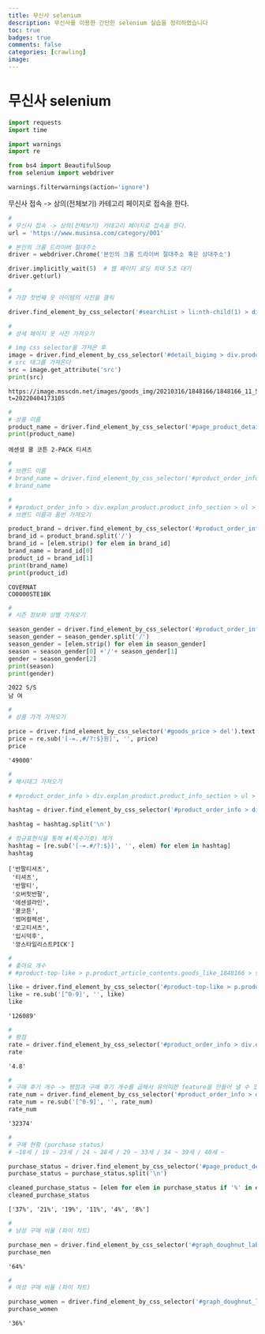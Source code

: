 ```yaml
---
title: 무신사 selenium
description: 무신사를 이용한 간단한 selenium 실습을 정리하였습니다
toc: true 
badges: true
comments: false
categories: [crawling]
image:
---
```


# 무신사 selenium

```python
import requests
import time

import warnings
import re

from bs4 import BeautifulSoup
from selenium import webdriver

```


```python
warnings.filterwarnings(action='ignore')
```

무신사 접속 -> 상의(전체보기) 카테고리 페이지로 접속을 한다.


```python
#
# 무신사 접속 -> 상의(전체보기) 카테고리 페이지로 접속을 한다.
url = 'https://www.musinsa.com/category/001'

# 본인의 크롬 드라이버 절대주소
driver = webdriver.Chrome('본인의 크롬 드라이버 절대주소 혹은 상대주소')

driver.implicitly_wait(5)  # 웹 페이지 로딩 최대 5초 대기
driver.get(url)
```


```python
#
# 가장 첫번째 옷 아이템의 사진을 클릭 

driver.find_element_by_css_selector('#searchList > li:nth-child(1) > div.li_inner > div.list_img > a > img').click()

```


```python
#
# 상세 페이지 옷 사진 가져오기

# img css selector을 가져온 후 
image = driver.find_element_by_css_selector('#detail_bigimg > div.product-img > img')
# src 태그를 가져온다 
src = image.get_attribute('src') 
print(src)
```

    https://image.msscdn.net/images/goods_img/20210316/1848166/1848166_11_500.jpg?t=20220404173105



```python
#
# 상품 이름 
product_name = driver.find_element_by_css_selector('#page_product_detail > div.right_area.page_detail_product > div.right_contents.section_product_summary > span > em').text
print(product_name)
```

    에센셜 쿨 코튼 2-PACK 티셔츠



```python
#
# 브랜드 이름
# brand_name = driver.find_element_by_css_selector('#product_order_info > div.explan_product.product_info_section > ul > li:nth-child(1) > p.product_article_contents > strong > a').text
# brand_name 
```


```python
#
# #product_order_info > div.explan_product.product_info_section > ul > li:nth-child(1) > p.product_article_contents > strong
# 브랜드 이름과 품번 가져오기

product_brand = driver.find_element_by_css_selector('#product_order_info > div.explan_product.product_info_section > ul > li:nth-child(1) > p.product_article_contents > strong').text
brand_id = product_brand.split('/') 
brand_id = [elem.strip() for elem in brand_id]
brand_name = brand_id[0]
product_id = brand_id[1]
print(brand_name)
print(product_id)
```

    COVERNAT
    CO0000STE1BK



```python
#
# 시즌 정보와 성별 가져오기

season_gender = driver.find_element_by_css_selector('#product_order_info > div.explan_product.product_info_section > ul > li:nth-child(2) > p.product_article_contents').text
season_gender = season_gender.split('/') 
season_gender = [elem.strip() for elem in season_gender]
season = season_gender[0] +'/'+ season_gender[1]
gender = season_gender[2]
print(season)
print(gender)
```

    2022 S/S
    남 여



```python
#
# 상품 가격 가져오기

price = driver.find_element_by_css_selector('#goods_price > del').text
price = re.sub('[-=.,#/?:$}원]', '', price)
price

```




    '49000'




```python
#
# 해시태그 가져오기

# #product_order_info > div.explan_product.product_info_section > ul > li.article-tag-list.list > p

hashtag = driver.find_element_by_css_selector('#product_order_info > div.explan_product.product_info_section > ul > li.article-tag-list.list > p').text

hashtag = hashtag.split('\n')

# 정규표현식을 통해 #(특수기호) 제거
hashtag = [re.sub('[-=.#/?:$}]', '', elem) for elem in hashtag]
hashtag

```




    ['반팔티셔츠',
     '티셔츠',
     '반팔티',
     '오버핏반팔',
     '에센셜라인',
     '쿨코튼',
     '썸머컬렉션',
     '로고티셔츠',
     '입시덕후',
     '깡스타일리스트PICK']




```python
#
# 좋야요 개수
# #product-top-like > p.product_article_contents.goods_like_1848166 > span

like = driver.find_element_by_css_selector('#product-top-like > p.product_article_contents.goods_like_1848166 > span').text
like = re.sub('[^0-9]', '', like)
like
```




    '126089'




```python
#
# 평점
rate = driver.find_element_by_css_selector('#product_order_info > div.explan_product.product_info_section > ul > li:nth-child(6) > p.product_article_contents > a > span.prd-score__rating').text
rate
```




    '4.8'




```python
#
# 구매 후기 개수 -> 평점과 구매 후기 개수를 곱해서 유의미한 feature을 만들어 낼 수 있을 것 같음 
rate_num = driver.find_element_by_css_selector('#product_order_info > div.explan_product.product_info_section > ul > li:nth-child(6) > p.product_article_contents > a > span.prd-score__review-count').text
rate_num = re.sub('[^0-9]', '', rate_num)
rate_num
```




    '32374'




```python
#
# 구매 현황 (purchase status)
# ~18세 / 19 ~ 23세 / 24 ~ 28세 / 29 ~ 33세 / 34 ~ 39세 / 40세 ~ 

purchase_status = driver.find_element_by_css_selector('#page_product_detail > div.right_area.page_detail_product > div.section_graph_detail > div > div > div.graph_bar_wrap > div > ul').text
purchase_status = purchase_status.split('\n') 

cleaned_purchase_status = [elem for elem in purchase_status if '%' in elem]
cleaned_purchase_status
```




    ['37%', '21%', '19%', '11%', '4%', '8%']




```python
#
# 남성 구매 비율 (파이 차트)

purchase_men = driver.find_element_by_css_selector('#graph_doughnut_label > ul > li:nth-child(1) > dl > dd').text
purchase_men
```




    '64%'




```python
#
# 여성 구매 비율 (파이 차트)

purchase_women = driver.find_element_by_css_selector('#graph_doughnut_label > ul > li:nth-child(2) > dl > dd').text
purchase_women
```




    '36%'


